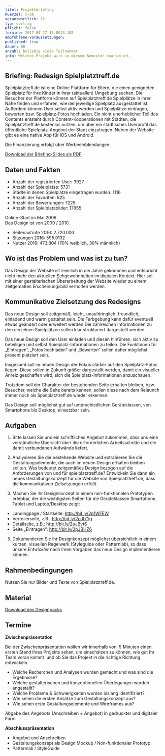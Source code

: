 ```yaml
---
titel: Projektbriefing
kuerzel: v-pb
verantwortlich: lk
typ: vortrag
pflicht: false
termine: 2017-04-27 15:00|3.102
empfohlene-voraussetzungen: 
published: true
dauer: 60
anzahl: beliebig viele Teilnehmer
info: Welches Projekt wird in diesem Semester bearbeitet.
---
```


## Briefing: Redesign Spielplatztreff.de
Spielplatztreff.de ist eine Online Plattform für Eltern, die einen geeigneten Spielplatz für ihre Kinder in ihrer (aktuellen) Umgebung suchen. Die Besucher der Plattform können auf Spielplatztreff.de Spielplätze in ihrer Nähe finden und erfahren, wie der jeweilige Spielplatz ausgestattet ist. Außerdem können User selbst aktiv werden und Spielplätze eintragen, bewerten bzw. Spielplatz-Fotos hochladen. Ein nicht unerheblicher Teil des Contents entsteht durch Content-Kooperationen mit Städten, die Spielplatztreff.de kostenlos nutzen, um über ein städtisches Userprofil das öffentliche Spielplatz-Angebot der Stadt einzutragen. Neben der Website gibt es eine native App für iOS und Android. 

Die Finanzierung erfolgt über Werbeeinblendungen.

<p><a href="https://th-koeln.github.io/mi-bachelor-gdvk/download/projektbriefing/projektbriefing.pdf">Download der Briefing-Slides als PDF</a></p>

## Daten und Fakten
- Anzahl der registrierten User: 3927
- Anzahl der Spielplätze: 5731 
- Städte in denen Spielplätze eingetragen wurden: 1116
- Anzahl der Favoriten: 625
- Anzahl der Bewertungen: 7225
- Anzahl der Spielplatzbilder: 17655

Online-Start im Mai 2009.   
Das Design ist von 2009 / 2010.

- Seitenaufrufe 2016: 2.720.000
- Sitzungen 2016: 595.9132
- Nutzer 2016: 473.804 (70% weiblich, 30% männlich)

##  Wo ist das Problem und was ist zu tun?
Das Design der Website ist ziemlich in die Jahre gekommen und entspricht nicht mehr den aktuellen Sehgewohnheiten im digitalen Kontext. Hier soll mit einer gestalterischen Überarbeitung der Website wieder zu einem zeitgemäßen Erscheinungsbild verholfen werden.

##  Kommunikative Zielsetzung des Redesigns 
Das neue Design soll zeitgemäß, leicht, unaufdringlich, freundlich, einladend und warm gestaltet sein. Die Farbgebung kann dafür eventuell etwas geändert oder erweitert werden.Die zahlreichen Informationen zu den einzelnen Spielplätzen sollen klar strukturiert dargestellt werden.
 
Das neue Design soll den User einladen und diesen hinführen, sich aktiv zu beteiligen und selbst Spielplatz-Informationen zu teilen. Die Funktionen für „Eintragen“, „Fotos hochladen“ und „Bewerten“ sollen daher möglichst präsent platziert sein.
 
Insgesamt soll im neuen Design der Fokus stärker auf den Spielplatz-Fotos liegen. Diese sollen in Zukunft größer dargestellt werden, damit ein visueller Anreiz geschaffen wird, sich die Spielplatz-Informationen anzuschauen.

Trotzdem soll der Charakter der bestehenden Seite erhalten bleiben, bzw. Besucher, welche die Seite bereits kennen, sollen diese nach dem Relaunch immer noch als Spielplatztreff.de wieder erkennen.

Das Design soll möglichst gut auf unterschiedlichen Geräteklassen, von Smartphone bis Desktop, einsetzbar sein.

##  Aufgaben
1. Bitte lassen Sie uns ein schriftliches Angebot zukommen, dass uns eine verständliche Übersicht über die erforderlichen Arbeitsschritte und die damit verbundenen Aufwände liefert.

2. Analysieren Sie die bestehende Website und extrahieren Sie die Gestaltungselemente, die auch im neuen Design erhalten bleiben sollten. Was bedeutet zeitgemäßes Design bezogen auf die Anforderungen von und für spielplatztreff.de? Entwickeln Sie dann ein neues Gestaltungskonzept für die Website von Spielplatztreff.de, dass die kommunikativen Zielsetzungen erfüllt.  

4. Machen Sie Ihr Designkonzept in einem non-funktionalen Prototypen erlebbar, der die wichtigsten Seiten für die Geräteklassen Smartphone, Tablet und Laptop/Desktop zeigt:
- Landingpage / Startseite: <a href="http://bit.ly/2p1WFEW">http://bit.ly/2p1WFEW</a>
- Verteilerseite, z.B.: <a href="http://bit.ly/2pJI7Yg">http://bit.ly/2pJI7Yg</a>
- Detailseite, z.B.: <a href="http://bit.ly/2pJBvt6">http://bit.ly/2pJBvt6</a>
- Seite „Eintragen“: <a href="http://bit.ly/2pJBHZ6">http://bit.ly/2pJBHZ6</a>

5. Dokumentieren Sie ihr Designkonzept möglichst übersichtlich in einem kurzen, visuellen Regelwerk (Styleguide oder Patternlab), so dass unsere *Entwickler* nach Ihren Vorgaben das neue Design implementieren können.

## Rahmenbedingungen 
Nutzen Sie nur Bilder und Texte von Spielplatztreff.de.

## Material 
<p><a href="https://th-koeln.github.io/mi-bachelor-gdvk/download/projektbriefing/designpack_spielplatztreff.zip">Download des Designpacks</a></p>

## Termine
**Zwischenpräsentation**  

Bei der Zwischenpräsentation wollen wir innerhalb von  5 Minuten einen ersten Stand Ihres Projekts sehen, um einschätzen zu können, wie gut Ihr Team voran kommt  und ob Sie das Projekt in die richtige Richtung entwickeln.

- Welche Recherchen und Analysen wurden gemacht und was sind die Ergebnisse? 
- Welche gestalterischen und konzeptionellen Überlegungen wurden angestellt? 
- Welche Probleme & Schwierigkeiten wurden bislang identifiziert? 
- Wie sehen die ersten Ansätze zum Gestaltungskonzept aus? 
- Wie sehen erste Gestaltungselemente und Wireframes aus?

Abgabe des Angebots (Anschreiben + Angebot) in gedruckter und digitaler Form

**Abschlusspräsentation**  

- Angebot und Anschreiben
- Gestaltungskonzept als Design Mockup / Non-funktionaler Prototyp
- Patternlab / StyleGuide
